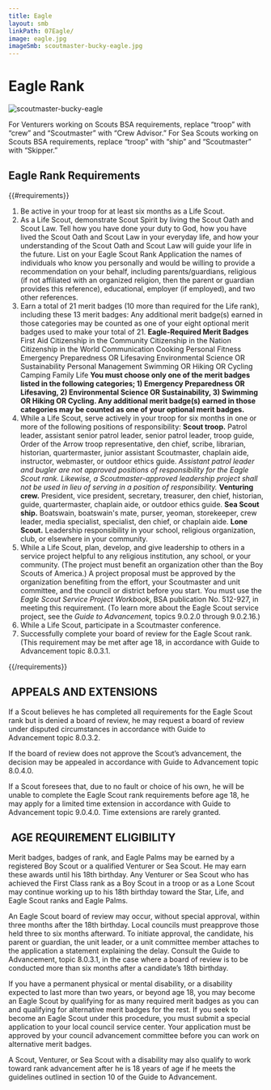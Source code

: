 ```yaml
---
title: Eagle
layout: smb
linkPath: 07Eagle/
image: eagle.jpg
imageSmb: scoutmaster-bucky-eagle.jpg
---
```


# Eagle Rank

<div class="D(f) Fxd(c)--s">

<div class="Ta(c) Pt(1em)--s">

![scoutmaster-bucky-eagle]({{imageSmb}})</div>

<div>

For Venturers working on Scouts BSA requirements, replace “troop” with “crew” and “Scoutmaster” with “Crew Advisor.” For Sea Scouts working on Scouts BSA requirements, replace “troop” with “ship” and “Scoutmaster” with “Skipper.”

</div></div>

## Eagle Rank Requirements

{{#requirements}}
1. Be active in your troop for at least six months as a Life Scout.
2. As a Life Scout,  demonstrate Scout Spirit by living the Scout Oath and Scout Law. Tell how you have done your duty to God, how you have lived the Scout Oath and Scout Law in your everyday life, and how your understanding of the Scout Oath and Scout Law will guide your life in the future. List on your Eagle Scout Rank Application the names of individuals who know you personally and would be willing to provide a recommendation on your behalf, including parents/guardians, religious (if not affiliated with an organized religion, then the parent or guardian provides this reference), educational, employer (if employed), and two other references.
3. Earn a total of 21 merit badges (10 more than required for the Life rank), including these 13 merit badges:  Any additional merit badge(s) earned in those categories may be counted as one of your eight optional merit badges used to make your total of 21.
      **Eagle-Required Merit Badges**
         First Aid
         Citizenship in the Community
         Citizenship in the Nation
         Citizenship in the World
         Communication
         Cooking
         Personal Fitness
         Emergency Preparedness OR Lifesaving
         Environmental Science OR Sustainability
         Personal Management
         Swimming OR Hiking OR Cycling
         Camping
         Family Life
      **You must choose only one of the merit badges listed in the following categories; 1) Emergency Preparedness OR Lifesaving, 2) Environmental Science OR Sustainability, 3) Swimming OR Hiking OR Cycling. Any additional merit badge(s) earned in those categories may be counted as one of your optional merit badges.**
4. While a Life Scout, serve actively in your troop for six months in one or more of the following positions of responsibility:
    **Scout troop.** Patrol leader, assistant senior patrol leader, senior patrol leader, troop guide, Order of the Arrow troop representative, den chief, scribe, librarian, historian, quartermaster, junior assistant Scoutmaster, chaplain aide, instructor, webmaster, or outdoor ethics guide. *Assistant patrol leader and bugler are not approved positions of responsibility for the Eagle Scout rank. Likewise, a Scoutmaster-approved leadership project shall not be used in lieu of serving in a position of responsibility.*
    **Venturing crew.** President, vice president, secretary, treasurer, den chief, historian, guide, quartermaster, chaplain aide, or outdoor ethics guide.
    **Sea Scout ship.** Boatswain, boatswain's mate, purser, yeoman, storekeeper, crew leader, media specialist, specialist, den chief, or chaplain aide.
    **Lone Scout.** Leadership responsibility in your school, religious organization, club, or elsewhere in your community.
5. While a Life Scout, plan, develop, and give leadership to others in a service project helpful to any religious institution, any school, or your community. (The project must benefit an organization other than the Boy Scouts of America.) A project proposal must be approved by the organization benefiting from the effort, your Scoutmaster and unit committee, and the council or district before you start. You must use the *Eagle Scout Service Project Workbook*, BSA publication No. 512-927, in meeting this requirement. (To learn more about the Eagle Scout service project, see the *Guide to Advancement,* topics 9.0.2.0 through 9.0.2.16.)
6. While a Life Scout, participate in a Scoutmaster conference.
7. Successfully complete your board of review for the Eagle Scout rank. (This requirement may be met after age 18, in accordance with Guide to Advancement topic 8.0.3.1.

{{/requirements}}

##  APPEALS AND EXTENSIONS

If a Scout believes he has completed all requirements for the Eagle Scout rank but is denied a board of review, he may request a board of review under disputed circumstances in accordance with Guide to Advancement topic 8.0.3.2.

If the board of review does not approve the Scout’s advancement, the decision may be appealed in accordance with Guide to Advancement topic 8.0.4.0.

If a Scout foresees that, due to no fault or choice of his own, he will be unable to complete the Eagle Scout rank requirements before age 18, he may apply for a limited time extension in accordance with Guide to Advancement topic 9.0.4.0. Time extensions are rarely granted.

##  AGE REQUIREMENT ELIGIBILITY

Merit badges, badges of rank, and Eagle Palms may be earned by a registered Boy Scout or a qualified Venturer or Sea Scout. He may earn these awards until his 18th birthday. Any Venturer or Sea Scout who has achieved the First Class rank as a Boy Scout in a troop or as a Lone Scout may continue working up to his 18th birthday toward the Star, Life, and Eagle Scout ranks and Eagle Palms.

An Eagle Scout board of review may occur, without special approval, within three months after the 18th birthday. Local councils must preapprove those held three to six months afterward. To initiate approval, the candidate, his parent or guardian, the unit leader, or a unit committee member attaches to the application a statement explaining the delay. Consult the Guide to Advancement, topic 8.0.3.1, in the case where a board of review is to be conducted more than six months after a candidate’s 18th birthday.

If you have a permanent physical or mental disability, or a disability expected to last more than two years, or beyond age 18, you may become an Eagle Scout by qualifying for as many required merit badges as you can and qualifying for alternative merit badges for the rest. If you seek to become an Eagle Scout under this procedure, you must submit a special application to your local council service center. Your application must be approved by your council advancement committee before you can work on alternative merit badges.

A Scout, Venturer, or Sea Scout with a disability may also qualify to work toward rank advancement after he is 18 years of age if he meets the guidelines outlined in section 10 of the Guide to Advancement.
